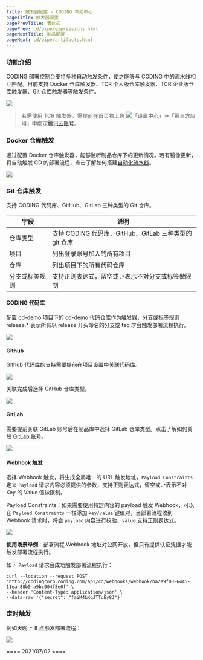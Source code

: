 ```yaml
---
title: 触发器配置 - CODING 帮助中心
pageTitle: 触发器配置
pagePrevTitle: 表达式
pagePrev: cd/pipe/expressions.html
pageNextTitle: 制品配置
pageNext: cd/pipe/artifacts.html 
---
```


### [功能介绍](#intro)

CODING 部署控制台支持多种自动触发条件，使之能够与 CODING 中的流水线相互匹配。目前支持 Docker 仓库触发器、TCR 个人版仓库触发器、TCR 企业版仓库触发器、Git 仓库触发器等触发条件。

![](https://help-assets.codehub.cn/enterprise/20210702162551.png)

> 若需使用 TCR 触发器，需提前在首页右上角 <img src ="https://help-assets.codehub.cn/enterprise/20210928153255.png" style ="margin:0">「设置中心」→「第三方应用」中绑定[腾讯云账号](/docs/admin/service-integration/cloud.html)。

### Docker 仓库触发

通过配置 Docker 仓库触发器，能够监听制品仓库下的更新情况。若有镜像更新，将自动触发 CD 的部署流程，点击了解如何搭建[自动化流水线](/docs/cd/workflow.html)。

![](https://help-assets.codehub.cn/enterprise/20210702163913.png)

### Git 仓库触发

支持 CODING 代码库、GitHub、GitLab 三种类型的 Git 仓库。

| 字段           | 说明                                                  |
| -------------- | ----------------------------------------------------- |
| 仓库类型       | 支持 CODING 代码库、GitHub、GitLab 三种类型的 git 仓库 |
| 项目           | 列出登录账号加入的所有项目                            |
| 仓库           | 列出项目下的所有代码仓库                              |
| 分支或标签规则 | 支持正则表达式，留空或`.*`表示不对分支或标签做限制    |

#### CODING 代码库

配置 cd-demo 项目下的 cd-demo 代码仓库作为触发器，分支或标签规则 release.* 表示所有以 release 开头命名的分支或 tag 才会触发部署流程执行。

![](https://help-assets.codehub.cn/enterprise/20210702164044.png)

#### Github

Github 代码库的支持需要提前在项目设置中关联代码库。

![](https://help-assets.codehub.cn/enterprise/20200414160130.gif)

关联完成后选择 GitHub 仓库类型。

![](https://help-assets.codehub.cn/enterprise/20210702164500.png)

#### GitLab

需要提前关联 GitLab 账号后在制品库中选择 GitLab 仓库类型。点击了解如何关联 [GitLab 账号](/docs/admin/service-integration/gitlab.html)。

![](https://help-assets.codehub.cn/enterprise/20210702170410.png)

#### Webhook 触发

选择 Webhook 触发，将生成全局唯一的 URL 触发地址，`Payload Constraints` 定义 `Payload` 请求内容必须提供的参数，支持正则表达式，留空或`.*`表示不对 Key 的 Value 值做限制。

Payload Constraints：如果需要使用特定内容的 payload 触发 Webhook，可以在 `Payload Constraints` 一栏添加 `key/value` 键值对，当部署流程收到 Webhook 请求时，将会 `payload` 内容进行校验，`value` 支持正则表达式。

![](https://help-assets.codehub.cn/enterprise/20210702170551.png)

**使用场景举例**：部署流程 Webhook 地址对公网开放，但只有提供认证凭据才能触发部署流程执行。

如下 `Payload` 请求会成功触发部署流程执行：

```shell
curl --location --request POST 'http://codingcorp.coding.com/api/cd/webhooks/webhook/ba2e9f00-6445-11ea-88b5-a9bc004f5e0f' \
--header 'Content-Type: application/json' \
--data-raw '{"secret": "faiM4&KqJTTuEy8J"}'
```

### 定时触发

例如天晚上 8 点触发部署流程：

![](https://help-assets.codehub.cn/enterprise/20210702170942.png)

==== 2021/07/02 ====
